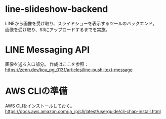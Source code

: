 # line-slideshow-backend
LINEから画像を受け取り、スライドショーを表示するツールのバックエンド。
画像を受け取り、S3にアップロードするまでを実施。

# LINE Messaging API
画像を送る入口部分。
作成はここを参照：https://zenn.dev/kou_pg_0131/articles/line-push-text-message

# AWS CLIの準備
AWS CLIをインストールしておく。
https://docs.aws.amazon.com/ja_jp/cli/latest/userguide/cli-chap-install.html